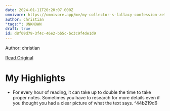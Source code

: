 ```yaml
---
date: 2024-01-11T20:20:07.000Z
omnivore: https://omnivore.app/me/my-collector-s-fallacy-confession-zettelkasten-method-18cf81e0ae2
author: christian
"tags:": UNKNOWN
draft: true
id: d8f09d79-3f4c-46e2-bb5c-bc3c9f4de1d9
---
```


Author: christian

[Read Original](https://zettelkasten.de/posts/collectors-fallacy-confession/)

# My Highlights

- For every hour of reading, it can take up to double the time to take proper notes. Sometimes you have to research for more details even if you thought you had a clear picture of what the text says. ^44b219d6

